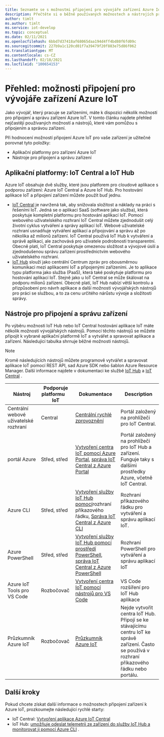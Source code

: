 ```yaml
---
title: Seznamte se s možnostmi připojení pro vývojáře zařízení Azure IoT.
description: Přečtěte si o běžně používaných možnostech a nástrojích připojení zařízení pro vývojáře zařízení Azure IoT.
author: timlt
ms.author: timlt
ms.service: iot-develop
ms.topic: conceptual
ms.date: 02/11/2021
ms.openlocfilehash: 6bbd7d37418af68065daa194d4ff4bd80f6fd09c
ms.sourcegitcommit: 227b9a1c120cd01f7a39479f20f883e75d86f062
ms.translationtype: MT
ms.contentlocale: cs-CZ
ms.lasthandoff: 02/18/2021
ms.locfileid: "100654153"
---
```

# <a name="overview-connection-options-for-azure-iot-device-developers"></a>Přehled: možnosti připojení pro vývojáře zařízení Azure IoT
Jako vývojář, který pracuje se zařízeními, máte k dispozici několik možností pro připojení a správu zařízení Azure IoT. V tomto článku najdete přehled nejčastěji používaných možností a nástrojů, které vám pomůžou s připojením a správou zařízení.

Při hodnocení možností připojení Azure IoT pro vaše zařízení je užitečné porovnat tyto položky:
- Aplikační platformy pro zařízení Azure IoT
- Nástroje pro připojení a správu zařízení

## <a name="application-platforms-iot-central-and-iot-hub"></a>Aplikační platformy: IoT Central a IoT Hub
Azure IoT obsahuje dvě služby, které jsou platforem pro cloudové aplikace s podporou zařízení: Azure IoT Central a Azure IoT Hub. Pro hostování aplikace IoT a připojení zařízení můžete použít buď jednu.
- [IoT Central](../iot-central/core/overview-iot-central.md) je navržená tak, aby snižovala složitost a náklady na práci s řešeními IoT. Jedná se o aplikaci SaaS (software jako služba), která poskytuje kompletní platformu pro hostování aplikací IoT. Pomocí webového uživatelského rozhraní IoT Central můžete zjednodušit celý životní cyklus vytváření a správy aplikací IoT. Webové uživatelské rozhraní usnadňuje vytváření aplikací a připojování a správu až po několika až milionů zařízení. IoT Central používá IoT Hub k vytváření a správě aplikací, ale zachovává pro uživatele podrobnosti transparentní. Obecně platí, IoT Central poskytuje omezenou složitost a vývojové úsilí a zjednodušenou správu zařízení prostřednictvím webového uživatelského rozhraní.
- [IoT Hub](../iot-hub/about-iot-hub.md) slouží jako centrální Centrum zpráv pro obousměrnou komunikaci mezi aplikacemi IoT a připojenými zařízeními. Je to aplikace typu platforma jako služba (PaaS), která také poskytuje platformu pro hostování aplikací IoT. Stejně jako u IoT Central se může škálovat na podporu milionů zařízení. Obecně platí, IoT Hub nabízí větší kontrolu a přizpůsobení pro návrh aplikace a další možnosti vývojářských nástrojů pro práci se službou, a to za cenu určitého nárůstu vývoje a složitosti správy.

## <a name="tools-to-connect-and-manage-devices"></a>Nástroje pro připojení a správu zařízení
Po výběru možnosti IoT Hub nebo IoT Central hostování aplikace IoT máte několik možností vývojářských nástrojů. Pomocí těchto nástrojů se můžete připojit k vybrané aplikační platformě IoT a vytvářet a spravovat aplikace a zařízení. Následující tabulka shrnuje běžné možnosti nástrojů. 

> [!NOTE]
> Kromě následujících nástrojů můžete programově vytvářet a spravovat aplikace IoT pomocí REST API, sad Azure SDK nebo šablon Azure Resource Manager. Další informace najdete v dokumentaci ke službě [IoT Hub](../iot-hub/about-iot-hub.md) a [IoT Central](../iot-central/core/overview-iot-central.md) .

|Nástroj  |Podporuje platformu &nbsp; &nbsp; &nbsp; IoT &nbsp; |Dokumentace  |Description  |
|---------|---------|---------|---------|
|Centrální webové uživatelské rozhraní     | Central | [Centrální rychlé zprovoznění](../iot-central/core/quick-deploy-iot-central.md) | Portál založený na prohlížeči pro IoT Central. |
|portál Azure     | Střed, střed      | [Vytvoření centra IoT pomocí Azure Portal](../iot-hub/iot-hub-create-through-portal.md), [správa IoT Central z Azure Portal](../iot-central/core/howto-manage-iot-central-from-portal.md)| Portál založený na prohlížeči pro IoT Hub a zařízení. Funguje taky s dalšími prostředky Azure, včetně IoT Central. |
|Azure CLI     | Střed, střed          | [Vytvoření služby IoT Hub pomocí](../iot-hub/iot-hub-create-using-cli.md)rozhraní příkazového řádku, [Správa IoT Central z Azure CLI](../iot-central/core/howto-manage-iot-central-from-cli.md) | Rozhraní příkazového řádku pro vytváření a správu aplikací IoT. |
|Azure PowerShell     | Střed, střed   | [Vytvoření služby IoT Hub pomocí prostředí PowerShell](../iot-hub/iot-hub-create-using-powershell.md), [správa IoT Central z Azure PowerShell](../iot-central/core/howto-manage-iot-central-from-powershell.md) | Rozhraní PowerShell pro vytváření a správu aplikací IoT |
|Azure IoT Tools pro VS Code  | Rozbočovač | [Vytvoření centra IoT pomocí nástrojů pro VS Code](../iot-hub/iot-hub-create-use-iot-toolkit.md) | VS Code rozšíření pro IoT Hub aplikace |
|Průzkumník Azure IoT     | Rozbočovač | [Průzkumník Azure IoT](https://github.com/Azure/azure-iot-explorer) | Nejde vytvořit centra IoT Hub. Připojí se ke stávajícímu centru IoT ke správě zařízení. Často se používá v rozhraní příkazového řádku nebo portálu.|

## <a name="next-steps"></a>Další kroky
Pokud chcete získat další informace o možnostech připojení zařízení k Azure IoT, prozkoumejte následující rychlé starty:
- IoT Central: [Vytvoření aplikace Azure IoT Central](../iot-central/core/quick-deploy-iot-central.md)
- IoT Hub: [umožňuje odeslat telemetrii ze zařízení do služby IoT Hub a monitorovat ji pomocí Azure CLI](../iot-hub/quickstart-send-telemetry-cli.md) .
